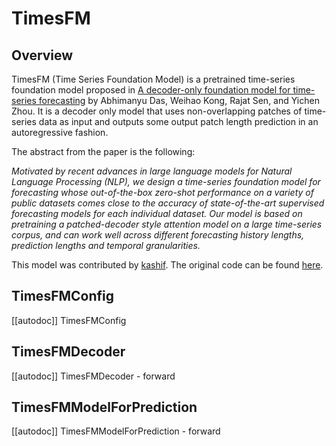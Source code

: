 <!--Copyright 2024 The HuggingFace Team. All rights reserved.

Licensed under the Apache License, Version 2.0 (the "License"); you may not use this file except in compliance with
the License. You may obtain a copy of the License at

http://www.apache.org/licenses/LICENSE-2.0

Unless required by applicable law or agreed to in writing, software distributed under the License is distributed on
an "AS IS" BASIS, WITHOUT WARRANTIES OR CONDITIONS OF ANY KIND, either express or implied. See the License for the
specific language governing permissions and limitations under the License.

⚠️ Note that this file is in Markdown but contain specific syntax for our doc-builder (similar to MDX) that may not be
rendered properly in your Markdown viewer.

-->

# TimesFM

## Overview

TimesFM (Time Series Foundation Model) is a pretrained time-series foundation model proposed in [A decoder-only foundation model for time-series forecasting](https://huggingface.co/papers/2310.10688) by Abhimanyu Das, Weihao Kong, Rajat Sen, and  Yichen Zhou. It is a decoder only model that uses non-overlapping patches of time-series data as input and outputs some output patch length prediction in an autoregressive fashion.


The abstract from the paper is the following:

*Motivated by recent advances in large language models for Natural Language Processing (NLP), we design a time-series foundation model for forecasting whose out-of-the-box zero-shot performance on a variety of public datasets comes close to the accuracy of state-of-the-art supervised forecasting models for each individual dataset. Our model is based on pretraining a patched-decoder style attention model on a large time-series corpus, and can work well across different forecasting history lengths, prediction lengths and temporal granularities.*


This model was contributed by [kashif](https://huggingface.co/kashif).
The original code can be found [here](https://github.com/google-research/timesfm).


## TimesFMConfig

[[autodoc]] TimesFMConfig

## TimesFMDecoder

[[autodoc]] TimesFMDecoder
    - forward

## TimesFMModelForPrediction

[[autodoc]] TimesFMModelForPrediction
    - forward

</pt>
<tf>
